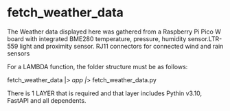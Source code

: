 # fetch_weather_data
The Weather data displayed here was gathered from a Raspberry Pi Pico W board with integrated BME280 temperature, pressure, humidity sensor.LTR-559 light and proximity sensor. RJ11 connectors for connected wind and rain sensors

For a LAMBDA function, the folder structure must be as follows:

fetch_weather_data
        |_> app
              |_> fetch_weather_data.py


There is 1 LAYER that is required and that layer includes Pythin v3.10, FastAPI and all dependents.
